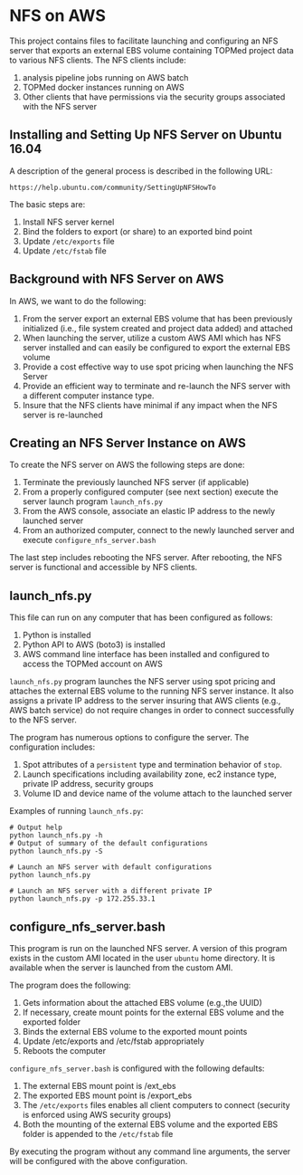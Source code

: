 # NFS on AWS  #

This project contains files to facilitate launching and configuring an NFS server that exports an external EBS volume containing TOPMed project data to various NFS clients.  The NFS clients include:
1. analysis pipeline jobs running on AWS batch
2. TOPMed docker instances running on AWS
3. Other clients that have permissions via the security groups associated with the NFS server

## Installing and Setting Up NFS Server on Ubuntu 16.04 ##
A description of the general process is described in the following URL:
```{r}
https://help.ubuntu.com/community/SettingUpNFSHowTo
```

The basic steps are:
1. Install NFS server kernel
2. Bind the folders to export (or share) to an exported bind point
3. Update `/etc/exports` file
4. Update `/etc/fstab` file

## Background with NFS Server on AWS ##

In AWS, we want to do the following:
1. From the server export an external EBS volume that has been previously initialized (i.e., file system created and project data added) and attached  
2. When launching the server, utilize a custom AWS AMI which has NFS server installed and can easily be configured to export the external EBS volume
3. Provide a cost effective way to use spot pricing when launching the NFS Server
4. Provide an efficient way to terminate and re-launch the NFS server with a different computer instance type.
5. Insure that the NFS clients have minimal if any impact when the NFS server is re-launched

## Creating an NFS Server Instance on AWS ##

To create the NFS server on AWS the following steps are done:
1. Terminate the previously launched NFS server (if applicable)
2. From a properly configured computer (see next section) execute the server launch program `launch_nfs.py`
3. From the AWS console, associate an elastic IP address to the newly launched server
4. From an authorized computer, connect to the newly launched server and execute `configure_nfs_server.bash`

The last step includes rebooting the NFS server.  After rebooting, the NFS server is functional and accessible by NFS clients.

## launch_nfs.py ##
This file can run on any computer that has been configured as follows:
1. Python is installed
2. Python API to AWS (boto3) is installed
3. AWS command line interface has been installed and configured to access the TOPMed account on AWS

`launch_nfs.py` program launches the NFS server using spot pricing and attaches the external EBS volume to the running NFS server instance.  It also assigns a private IP address to the server insuring that AWS clients (e.g., AWS batch service) do not require changes in order to connect successfully to the NFS server.

The program has numerous options to configure the server.  The configuration includes:
1. Spot attributes of a `persistent` type and termination behavior of `stop`.
2. Launch specifications including availability zone, ec2 instance type, private IP address, security groups
3. Volume ID and device name of the volume attach to the launched server

Examples of running `launch_nfs.py`:
```{r}
# Output help
python launch_nfs.py -h
# Output of summary of the default configurations
python launch_nfs.py -S

# Launch an NFS server with default configurations
python launch_nfs.py

# Launch an NFS server with a different private IP
python launch_nfs.py -p 172.255.33.1
```
## configure_nfs_server.bash ##
This program is run on the launched NFS server.  A version of this program exists in the custom AMI located in the user `ubuntu` home directory.  It is available when the server is launched from the custom AMI.

The program does the following:
1. Gets information about the attached EBS volume (e.g.,the UUID)
2. If necessary, create mount points for the external EBS volume and the exported folder
3. Binds the external EBS volume to the exported mount points
4. Update /etc/exports and /etc/fstab appropriately
5. Reboots the computer

`configure_nfs_server.bash` is configured with the following defaults:
1. The external EBS mount point is /ext_ebs
2. The exported EBS mount point is /export_ebs
3. The `/etc/exports` files enables all client computers to connect (security is enforced using AWS security groups)
4. Both the mounting of the external EBS volume and the exported EBS folder is appended to the `/etc/fstab` file

By executing the program without any command line arguments, the server will be configured with the above configuration.
